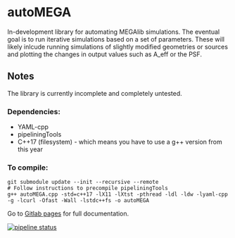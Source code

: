# autoMEGA

In-development library for automating MEGAlib simulations. The eventual goal is to run iterative simulations based on a set of parameters. These will likely inlcude running simulations of slightly modified geometries or sources and plotting the changes in output values such as A_eff or the PSF.

## Notes

The library is currently incomplete and completely untested.

### Dependencies:
- YAML-cpp
- pipeliningTools
- C++17 (filesystem) - which means you have to use a g++ version from this year

### To compile:

```
git submodule update --init --recursive --remote
# Follow instructions to precompile pipeliningTools
g++ autoMEGA.cpp -std=c++17 -lX11 -lXtst -pthread -ldl -ldw -lyaml-cpp -g -lcurl -Ofast -Wall -lstdc++fs -o autoMEGA
```

Go to [Gitlab pages](https://cbray.gitlab.io/autoMEGA/autoMEGA_8cpp.html) for full documentation.

[![pipeline status](https://gitlab.com/cbray/autoMEGA/badges/master/pipeline.svg)](https://gitlab.com/cbray/autoMEGA/pipelines)
